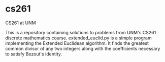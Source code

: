 # cs261
CS261 at UNM

This is a repository containing solutions to problems from UNM's CS261 discrete mathematics course.
extended_euclid.py is a simple program implementing the Extended Euclidean algorithm. It finds the greatest common divisor of any two integers along
with the coefficients necessary to satisfy Bezout's identity.
